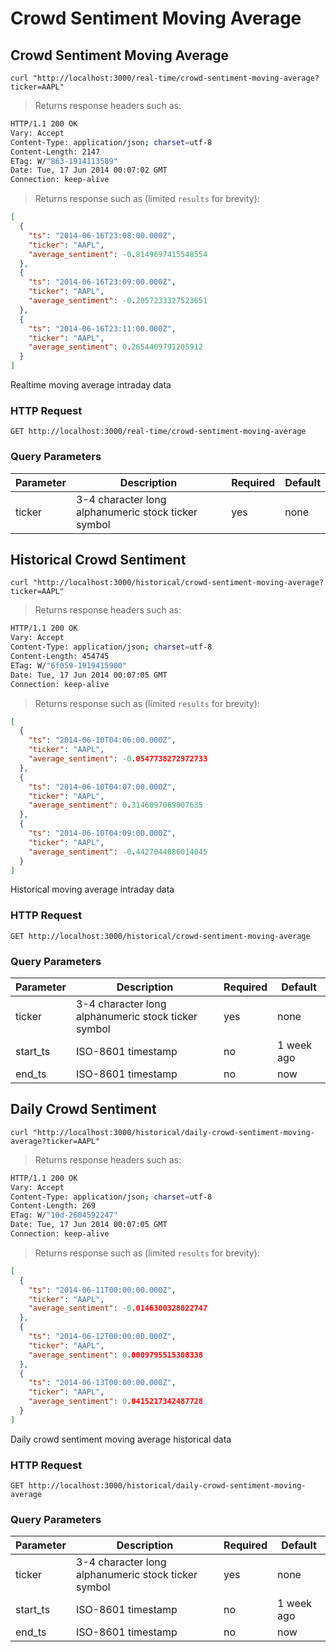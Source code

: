 
# Crowd Sentiment Moving Average


## Crowd Sentiment Moving Average

```shell
curl "http://localhost:3000/real-time/crowd-sentiment-moving-average?ticker=AAPL"
```

> Returns response headers such as:

```bash
HTTP/1.1 200 OK
Vary: Accept
Content-Type: application/json; charset=utf-8
Content-Length: 2147
ETag: W/"863-1914113589"
Date: Tue, 17 Jun 2014 00:07:02 GMT
Connection: keep-alive


```

> Returns response such as (limited `results` for brevity):

```json
[
  {
    "ts": "2014-06-16T23:08:00.000Z",
    "ticker": "AAPL",
    "average_sentiment": -0.8149697415548554
  },
  {
    "ts": "2014-06-16T23:09:00.000Z",
    "ticker": "AAPL",
    "average_sentiment": -0.2057233327523651
  },
  {
    "ts": "2014-06-16T23:11:00.000Z",
    "ticker": "AAPL",
    "average_sentiment": 0.2654409791205912
  }
]
```

Realtime moving average intraday data

### HTTP Request

`GET http://localhost:3000/real-time/crowd-sentiment-moving-average`

### Query Parameters

Parameter | Description | Required | Default
--------- | ----------- | -------- | -------
ticker | 3-4 character long alphanumeric stock ticker symbol | yes | none



## Historical Crowd Sentiment

```shell
curl "http://localhost:3000/historical/crowd-sentiment-moving-average?ticker=AAPL"
```

> Returns response headers such as:

```bash
HTTP/1.1 200 OK
Vary: Accept
Content-Type: application/json; charset=utf-8
Content-Length: 454745
ETag: W/"6f059-1919415900"
Date: Tue, 17 Jun 2014 00:07:05 GMT
Connection: keep-alive


```

> Returns response such as (limited `results` for brevity):

```json
[
  {
    "ts": "2014-06-10T04:06:00.000Z",
    "ticker": "AAPL",
    "average_sentiment": -0.0547738272972733
  },
  {
    "ts": "2014-06-10T04:07:00.000Z",
    "ticker": "AAPL",
    "average_sentiment": 0.3146097069007635
  },
  {
    "ts": "2014-06-10T04:09:00.000Z",
    "ticker": "AAPL",
    "average_sentiment": -0.4427044086014045
  }
]
```

Historical moving average intraday data

### HTTP Request

`GET http://localhost:3000/historical/crowd-sentiment-moving-average`

### Query Parameters

Parameter | Description | Required | Default
--------- | ----------- | -------- | -------
ticker | 3-4 character long alphanumeric stock ticker symbol | yes | none
start_ts | ISO-8601 timestamp | no | 1 week ago
end_ts | ISO-8601 timestamp | no | now


## Daily Crowd Sentiment

```shell
curl "http://localhost:3000/historical/daily-crowd-sentiment-moving-average?ticker=AAPL"
```

> Returns response headers such as:

```bash
HTTP/1.1 200 OK
Vary: Accept
Content-Type: application/json; charset=utf-8
Content-Length: 269
ETag: W/"10d-2604592247"
Date: Tue, 17 Jun 2014 00:07:05 GMT
Connection: keep-alive


```

> Returns response such as (limited `results` for brevity):

```json
[
  {
    "ts": "2014-06-11T00:00:00.000Z",
    "ticker": "AAPL",
    "average_sentiment": -0.0146300328022747
  },
  {
    "ts": "2014-06-12T00:00:00.000Z",
    "ticker": "AAPL",
    "average_sentiment": 0.0009795515308338
  },
  {
    "ts": "2014-06-13T00:00:00.000Z",
    "ticker": "AAPL",
    "average_sentiment": 0.0415217342487728
  }
]
```

Daily crowd sentiment moving average historical data

### HTTP Request

`GET http://localhost:3000/historical/daily-crowd-sentiment-moving-average`

### Query Parameters

Parameter | Description | Required | Default
--------- | ----------- | -------- | -------
ticker | 3-4 character long alphanumeric stock ticker symbol | yes | none
start_ts | ISO-8601 timestamp | no | 1 week ago
end_ts | ISO-8601 timestamp | no | now
